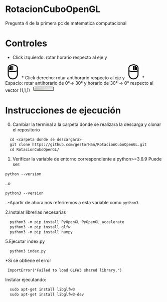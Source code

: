 # RotacionCuboOpenGL
Pregunta 4 de la primera pc de matematica computacional

# Controles
* Click izquierdo: rotar horario respecto al eje y
<img src="https://raw.githubusercontent.com/gestorHan/RotacionCuboOpenGL/master/images/izq.png" height="48" width="48" >
* Click derecho: rotar antihorario respecto al eje y
<img src="https://raw.githubusercontent.com/gestorHan/RotacionCuboOpenGL/master/images/der.png" height="48" width="48" >
* Espacio: rotar antihorario de 0°-> 30° y horario de 30° -> 0° respecto al vector (1,1,1)
<img src="https://github.com/gestorHan/RotacionCuboOpenGL/blob/master/images/space.jpg" height="20" width="80" >

# Instrucciones de ejecución
0. Cambiar la terminal a la carpeta donde se realizara la descarga y clonar el repositorio
```console
  cd <carpeta donde se descargara>
  git clone https://github.com/gestorHan/RotacionCuboOpenGL.git
  cd RotacionCuboOpenGL/
  ```  
  1. Verificar la variable de entorno correspondiente a python>=3.6.9 Puede ser: 
  ```console
  python --version
  ``` 
  ..o 
  ```console
  python3 --version
  ``` 
  ..-Apartir de ahora nos referiremos a esta variable como ```python3```

  2.Instalar librerias necesarias
  ```console
    python3 -m pip install PyOpenGL PyOpenGL_accelerate
    python3 -m pip install glfw
    python3 -m pip install numpy
  ```
  5.Ejecutar index.py
  ```console
    python3 index.py
   ```
  *Si se obtiene el error
  ```console
   ImportError("Failed to load GLFW3 shared library.")
   ```
  Instalar ejecutando:
  ```console
    sudo apt-get install libglfw3
    sudo apt-get install libglfw3-dev
  ```
  
  
